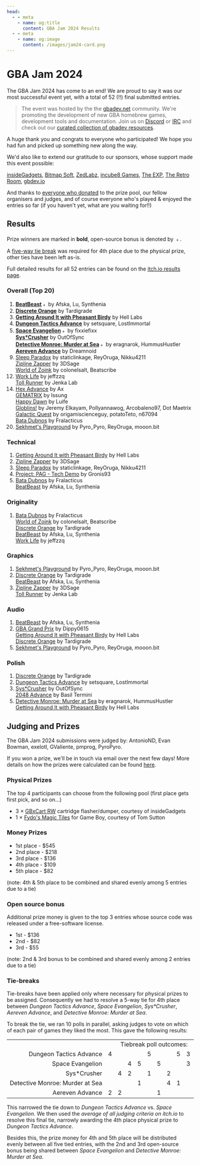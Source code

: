 ```yaml
---
head:
  - - meta
    - name: og:title
      content: GBA Jam 2024 Results
  - - meta
    - name: og:image
      content: /images/jam24-card.png
---
```


# GBA Jam 2024

The GBA Jam 2024 has come to an end! We are proud to say it was our most successful event yet, with a total of 52 (!!) final submitted entries.

> The event was hosted by the the [gbadev.net](https://gbadev.net) community. We're promoting the development of new GBA homebrew games, development tools and documentation. Join us on [Discord](https://discord.io/gbadev) or [IRC](https://web.libera.chat/?join=#gbajam) and check out our [curated collection of gbadev resources](https://github.com/gbadev-org/awesome-gbadev).

A huge thank you and congrats to everyone who participated! We hope you had fun and picked up something new along the way.

We'd also like to extend our gratitude to our sponsors, whose support made this event possible:

[insideGadgets](https://shop.insidegadgets.com/), [Bitmap Soft](https://www.bitmapsoft.co.uk/), [ZedLabz](https://www.zedlabz.com/), [incube8 Games](https://incube8games.com/), [The EXP](https://incube8games.com/en-eu/collections/vendors?q=The%20EXP), [The Retro Room](https://theretroroomgames.com/), [gbdev.io](https://gbdev.io)

And thanks to [everyone who donated](https://opencollective.com/gbadev/projects/gbajam24) to the prize pool, our fellow organisers and judges, and of course everyone who's played & enjoyed the entries so far (if you haven't yet, what are you waiting for!!)

## Results

Prize winners are marked in **bold**, open-source bonus is denoted by ﹢.

A [five-way tie break](#tie-breaks) was required for 4th place due to the physical prize, other ties have been left as-is.

Full detailed results for all 52 entries can be found on the [itch.io results page](https://itch.io/jam/gbajam24/results).

### Overall (Top 20)

<ol>
<li value="1"> <a href="https://afska.itch.io/beat-beast"><strong>BeatBeast</strong></a>﹢ by Afska, Lu, Synthenia </li>
<li value="2"> <a href="https://tardigrade-nx.itch.io/discrete-orange"><strong>Discrete Orange</strong></a> by Tardigrade </li>
<li value="3"> <a href="https://hell-labs.itch.io/pheasant-gbajam24"><strong>Getting Around It with Pheasant Birdy</strong></a> by Hell Labs </li>
<li value="4"> <a href="https://setsquare.itch.io/dungeon-tactics-advance"><strong>Dungeon Tactics Advance</strong></a> by setsquare, LostImmortal </li>
<li value="5">
	<a href="https://fixxiefixx.itch.io/space-evangelion"><strong>Space Evangelion</strong></a>﹢ by fixxiefixx <br>
	<a href="https://drkylstein.itch.io/syscrusher"><strong>Sys*Crusher</strong></a> by OutOfSync <br>
	<a href="https://eragnarok.itch.io/detective-monroe-murder-at-sea"><strong>Detective Monroe: Murder at Sea</strong></a>﹢ by eragnarok, HummusHustler <br>
	<a href="https://dreamnoid.itch.io/aereven-advance"><strong>Aereven Advance</strong></a> by Dreamnoid </li>
<li value="9"> <a href="https://staticlinkage.itch.io/sleep-paradox">Sleep Paradox</a> by staticlinkage, ReyOruga, Nikku4211 <br>
	<a href="https://3dsage.itch.io/zipline-zapper">Zipline Zapper</a> by 3DSage <br>
	<a href="https://colonelsalt.itch.io/zoink">World of Zoink</a> by colonelsalt, Beatscribe </li>
<li value="12"> <a href="https://jeffzzq.itch.io/work-life">Work Life</a> by jeffzzq <br>
	<a href="https://jenkalab.itch.io/toll-runner">Toll Runner</a> by Jenka Lab </li>
<li value="14"> <a href="https://axxxxe.itch.io/hex-advance">Hex Advance</a> by Ax <br>
	<a href="https://issung.itch.io/gematrix">GEMATRIX</a> by Issung <br>
	<a href="https://luife.itch.io/happy-dawn">Happy Dawn</a> by Luife <br>
	<a href="https://jeremyelkayam.itch.io/globlins">Globlins!</a> by Jeremy Elkayam, Pollyannawog, Arcobaleno97, Dot Maetrix <br>
	<a href="https://origamiscienceguy.itch.io/galactic-quest">Galactic Quest</a> by origamiscienceguy, potatoTeto, n67094 <br>
	<a href="https://fralacticus.itch.io/bata-dubnos">Bata Dubnos</a> by Fralacticus </li>
<li value="20"> <a href="https://pyro-pyro.itch.io/sekhmets-playground">Sekhmet's Playground</a> by Pyro_Pyro, ReyOruga, mooon.bit </li>
</ol>

### Technical

<ol>
<li value="1"><a href="https://hell-labs.itch.io/pheasant-gbajam24">Getting Around It with Pheasant Birdy</a> by Hell Labs</li>
<li value="2"><a href="https://3dsage.itch.io/zipline-zapper">Zipline Zapper</a> by 3DSage</li>
<li value="3"><a href="https://staticlinkage.itch.io/sleep-paradox">Sleep Paradox</a> by staticlinkage, ReyOruga, Nikku4211</li>
<li value="4"><a href="https://gronis93.itch.io/project-pag">Project: PAG - Tech Demo</a> by Gronis93</li>
<li value="5">
  <a href="https://fralacticus.itch.io/bata-dubnos">Bata Dubnos</a> by Fralacticus<br>
  <a href="https://afska.itch.io/beat-beast">BeatBeast</a> by Afska, Lu, Synthenia</li>
</ol>

### Originality

<ol>
<li value="1">
  <a href="https://fralacticus.itch.io/bata-dubnos">Bata Dubnos</a> by Fralacticus <br>
  <a href="https://colonelsalt.itch.io/zoink">World of Zoink</a> by colonelsalt, Beatscribe <br>
  <a href="https://tardigrade-nx.itch.io/discrete-orange">Discrete Orange</a> by Tardigrade <br>
  <a href="https://afska.itch.io/beat-beast">BeatBeast</a> by Afska, Lu, Synthenia <br>
  <a href="https://jeffzzq.itch.io/work-life">Work Life</a> by jeffzzq </li>
</ol>

### Graphics

<ol>
<li value="1">
  <a href="https://pyro-pyro.itch.io/sekhmets-playground">Sekhmet's Playground</a> by Pyro_Pyro, ReyOruga, mooon.bit</li>
<li value="2">
  <a href="https://tardigrade-nx.itch.io/discrete-orange">Discrete Orange</a> by Tardigrade<br>
  <a href="https://afska.itch.io/beat-beast">BeatBeast</a> by Afska, Lu, Synthenia</li>
<li value="3">
  <a href="https://3dsage.itch.io/zipline-zapper">Zipline Zapper</a> by 3DSage<br>
  <a href="https://jenkalab.itch.io/toll-runner">Toll Runner</a> by Jenka Lab</li>
</ol>

### Audio

<ol>
<li value="1"><a href="https://afska.itch.io/beat-beast">BeatBeast</a> by Afska, Lu, Synthenia</li>
<li value="2">
  <a href="https://dippy0615.itch.io/gba-grand-prix">GBA Grand Prix</a> by Dippy0615<br>
  <a href="https://hell-labs.itch.io/pheasant-gbajam24">Getting Around It with Pheasant Birdy</a> by Hell Labs<br>
  <a href="https://tardigrade-nx.itch.io/discrete-orange">Discrete Orange</a> by Tardigrade</li>
<li value="5"><a href="https://pyro-pyro.itch.io/sekhmets-playground">Sekhmet's Playground</a> by Pyro_Pyro, ReyOruga, mooon.bit</li>
</ol>

### Polish

<ol>
<li value="1"><a href="https://tardigrade-nx.itch.io/discrete-orange">Discrete Orange</a> by Tardigrade</li>
<li value="2"><a href="https://setsquare.itch.io/dungeon-tactics-advance">Dungeon Tactics Advance</a> by setsquare, LostImmortal</li>
<li value="3">
  <a href="https://drkylstein.itch.io/syscrusher">Sys*Crusher</a> by OutOfSync<br>
  <a href="https://basil-termini.itch.io/2048-advance">2048 Advance</a> by Basil Termini</li>
<li value="5">
  <a href="https://eragnarok.itch.io/detective-monroe-murder-at-sea">Detective Monroe: Murder at Sea</a> by eragnarok, HummusHustler<br>
  <a href="https://hell-labs.itch.io/pheasant-gbajam24">Getting Around It with Pheasant Birdy</a> by Hell Labs</li>
</ol>

## Judging and Prizes

The GBA Jam 2024 submissions were judged by: AntonioND, Evan Bowman, exelotl, GValiente, pmprog, PyroPyro.

If you won a prize, we'll be in touch via email over the next few days! More details on how the prizes were calculated can be found [here](https://docs.google.com/spreadsheets/d/1QLoDrCBmHRiF55qY-z3QzQFoOsWbSlAC5PfFPXj2aQM/edit?usp=sharing).

### Physical Prizes

The top 4 participants can choose from the following pool (first place gets first pick, and so on...)

- 3 × [GBxCart RW](https://www.gbxcart.com/) cartridge flasher/dumper, courtesy of insideGadgets
- 1 × [Fydo's Magic Tiles](https://ohnotomsutton.itch.io/fydos-magic-tiles) for Game Boy, courtesy of Tom Sutton

### Money Prizes

* 1st place - $545
* 2nd place - $218
* 3rd place - $136
* 4th place - $109
* 5th place - $82

(note: 4th & 5th place to be combined and shared evenly among 5 entries due to a tie)

### Open source bonus

Additional prize money is given to the top 3 entries whose source code was released under a free-software license.

* 1st - $136
* 2nd - $82
* 3rd - $55

(note: 2nd & 3rd bonus to be combined and shared evenly among 2 entries due to a tie)

### Tie-breaks

Tie-breaks have been applied only where necessary for physical prizes to be assigned. Consequently we had to resolve a 5-way tie for 4th place between *Dungeon Tactics Advance*, *Space Evangelion*, *Sys\*Crusher*, *Aereven Advance*, and *Detective Monroe: Murder at Sea*.

To break the tie, we ran 10 polls in parallel, asking judges to vote on which of each pair of games they liked the most. This gave the following results:

<table>
	<colgroup span="12" width="85"></colgroup>
	<tbody><tr>
		<td height="17" align="right"><br></td>
		<td colspan="10" align="center">Tiebreak poll outcomes:</td>
		<td align="center">Total</td>
	</tr>
	<tr>
		<td align="right">Dungeon&nbsp;Tactics&nbsp;Advance</td>
		<td align="center">4</td>
		<td align="center"><br></td>
		<td align="center"><br></td>
		<td align="center"><br></td>
		<td align="center">5</td>
		<td align="center"><br></td>
		<td align="center"><br></td>
		<td align="center">5</td>
		<td align="center">3</td>
		<td align="center"><br></td>
		<td align="center"><b>17</b></td>
	</tr>
	<tr>
		<td align="right">Space&nbsp;Evangelion</td>
		<td align="center"><br></td>
		<td align="center"><br></td>
		<td align="center">4</td>
		<td align="center">5</td>
		<td align="center"><br></td>
		<td align="center">5</td>
		<td align="center"><br></td>
		<td align="center"><br></td>
		<td align="center">3</td>
		<td align="center"><br></td>
		<td align="center"><b>17</b></td>
	</tr>
	<tr>
		<td align="right">Sys*Crusher</td>
		<td align="center"><br></td>
		<td align="center">4</td>
		<td align="center">2</td>
		<td align="center"><br></td>
		<td align="center">1</td>
		<td align="center"><br></td>
		<td align="center">2</td>
		<td align="center"><br></td>
		<td align="center"><br></td>
		<td align="center"><br></td>
		<td align="center"><b>9</b></td>
	</tr>
	<tr>
		<td align="right">Detective&nbsp;Monroe:&nbsp;Murder&nbsp;at&nbsp;Sea</td>
		<td align="center"><br></td>
		<td align="center"><br></td>
		<td align="center"><br></td>
		<td align="center">1</td>
		<td align="center"><br></td>
		<td align="center"><br></td>
		<td align="center">4</td>
		<td align="center">1</td>
		<td align="center"><br></td>
		<td align="center">3</td>
		<td align="center"><b>9</b></td>
	</tr>
	<tr>
		<td align="right">Aereven&nbsp;Advance</td>
		<td align="center">2</td>
		<td align="center">2</td>
		<td align="center"><br></td>
		<td align="center"><br></td>
		<td align="center"><br></td>
		<td align="center">1</td>
		<td align="center"><br></td>
		<td align="center"><br></td>
		<td align="center"><br></td>
		<td align="center">3</td>
		<td align="center"><b>8</b></td>
	</tr>
</tbody></table>

This narrowed the tie down to *Dungeon Tactics Advance* vs. *Space Evangelion*. We then used the *average of all judging criteria on itch.io* to resolve this final tie, narrowly awarding the 4th place physical prize to *Dungeon Tactics Advance*.

Besides this, the prize money for 4th and 5th place will be distributed evenly between all five tied entries, with the 2nd and 3rd open-source bonus being shared between *Space Evangelion* and *Detective Monroe: Murder at Sea*.
